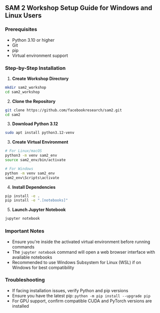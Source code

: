 ## SAM 2 Workshop Setup Guide for Windows and Linux Users

### Prerequisites
- Python 3.10 or higher
- Git
- pip
- Virtual environment support

### Step-by-Step Installation

1. **Create Workshop Directory**
```bash
mkdir sam2_workshop
cd sam2_workshop
```

2. **Clone the Repository**
```bash
git clone https://github.com/facebookresearch/sam2.git
cd sam2
```

3. **Download Python 3.12**
```bash
sudo apt install python3.12-venv
```

3. **Create Virtual Environment**
```bash
# For Linux/macOS
python3 -m venv sam2_env
source sam2_env/bin/activate

# For Windows
python -m venv sam2_env
sam2_env\Scripts\activate
```

4. **Install Dependencies**
```bash
pip install -e .
pip install -e ".[notebooks]"
```

5. **Launch Jupyter Notebook**
```bash
jupyter notebook
```

### Important Notes
- Ensure you're inside the activated virtual environment before running commands
- The `jupyter notebook` command will open a web browser interface with available notebooks
- Recommended to use Windows Subsystem for Linux (WSL) if on Windows for best compatibility

### Troubleshooting
- If facing installation issues, verify Python and pip versions
- Ensure you have the latest pip: `python -m pip install --upgrade pip`
- For GPU support, confirm compatible CUDA and PyTorch versions are installed

